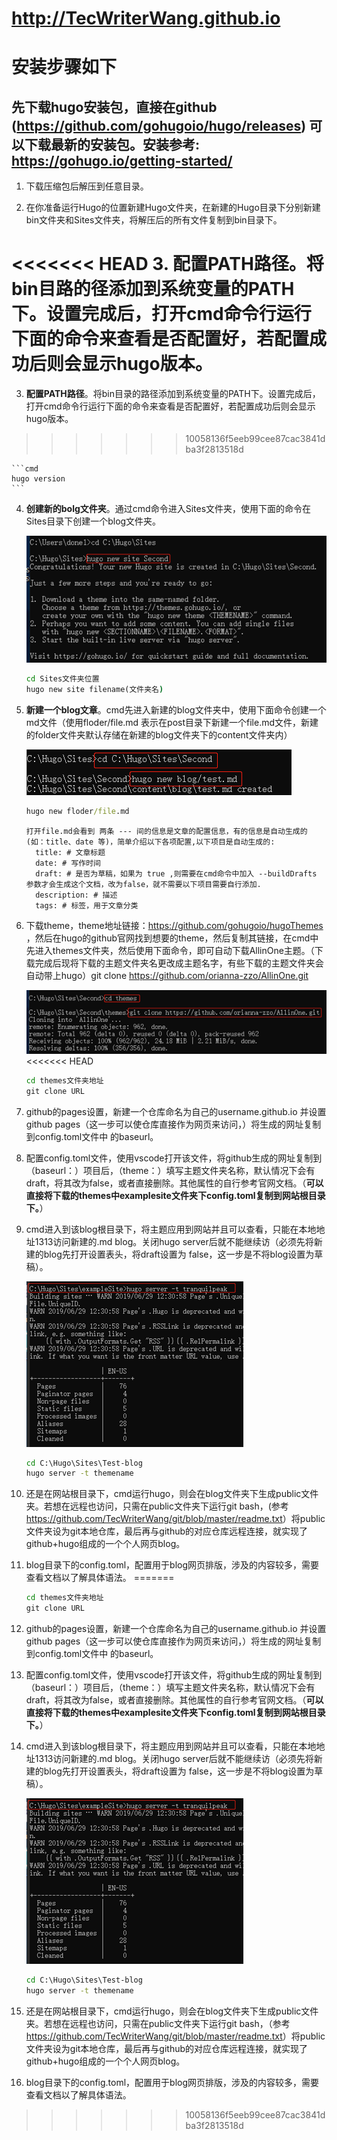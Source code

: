 # <http://TecWriterWang.github.io>

# 安装步骤如下

## 先下载hugo安装包，直接在github (https://github.com/gohugoio/hugo/releases) 可以下载最新的安装包。安装参考: https://gohugo.io/getting-started/

1. 下载压缩包后解压到任意目录。

2. 在你准备运行Hugo的位置新建Hugo文件夹，在新建的Hugo目录下分别新建bin文件夹和Sites文件夹，将解压后的所有文件复制到bin目录下。

<<<<<<< HEAD
3. **配置PATH路径**。将bin目路的径添加到系统变量的PATH下。设置完成后，打开cmd命令行运行下面的命令来查看是否配置好，若配置成功后则会显示hugo版本。
=======
3. **配置PATH路径**。将bin目录的路径添加到系统变量的PATH下。设置完成后，打开cmd命令行运行下面的命令来查看是否配置好，若配置成功后则会显示hugo版本。
>>>>>>> 10058136f5eeb99cee87cac3841dba3f2813518d

    ```cmd
    hugo version
    ```

4. **创建新的bolg文件夹**。通过cmd命令进入Sites文件夹，使用下面的命令在Sites目录下创建一个blog文件夹。

    ![新建文件夹](https://raw.githubusercontent.com/TecWriterWang/TecWriterWang.github.io/master/%E6%96%B0%E5%BB%BA%E4%B8%80%E4%B8%AABlog%E6%96%87%E4%BB%B6%E5%A4%B9.png)

    ```cmd
    cd Sites文件夹位置
    hugo new site filename(文件夹名)
    ```

5. **新建一个blog文章**。cmd先进入新建的blog文件夹中，使用下面命令创建一个md文件（使用floder/file.md 表示在post目录下新建一个file.md文件，新建的folder文件夹默认存储在新建的blog文件夹下的content文件夹内）

    ![文章](https://github.com/TecWriterWang/TecWriterWang.github.io/blob/master/%E5%9C%A8Blog%E7%9B%AE%E5%BD%95%E4%B8%8B%E6%96%B0%E5%BB%BA%E4%B8%80%E4%B8%AAmd%E6%96%87%E4%BB%B6.png)

      ```cmd
      hugo new floder/file.md
      ```

      ```content guide
      打开file.md会看到 两条 --- 间的信息是文章的配置信息，有的信息是自动生成的 (如：title、date 等)，简单介绍以下各项配置,以下项目是自动生成的:
        title: # 文章标题
        date: # 写作时间
        draft: # 是否为草稿，如果为 true ,则需要在cmd命令中加入 --buildDrafts 参数才会生成这个文档，改为false，就不需要以下项目需要自行添加.
        description: # 描述
        tags: # 标签，用于文章分类
      ```

6. 下载theme，theme地址链接：<https://github.com/gohugoio/hugoThemes> ，然后在hugo的github官网找到想要的theme，然后复制其链接，在cmd中先进入themes文件夹，然后使用下面命令，即可自动下载AllinOne主题。（下载完成后现将下载的主题文件夹名更改成主题名字，有些下载的主题文件夹会自动带上hugo）git clone https://github.com/orianna-zzo/AllinOne.git

    ![theme](https://github.com/TecWriterWang/TecWriterWang.github.io/blob/master/%E4%B8%8B%E8%BD%BDblog%E7%9A%84%E4%B8%BB%E9%A2%98.png)
<<<<<<< HEAD

    ```cmd
    cd themes文件夹地址
    git clone URL
    ```

7. github的pages设置，新建一个仓库命名为自己的username.github.io 并设置github pages（这一步可以使仓库直接作为网页来访问，）将生成的网址复制到config.toml文件中 的baseurl。

8. 配置config.toml文件，使用vscode打开该文件，将github生成的网址复制到（baseurl：）项目后，（theme：）填写主题文件夹名称，默认情况下会有draft，将其改为false，或者直接删除。其他属性的自行参考官网文档。（**可以直接将下载的themes中examplesite文件夹下config.toml复制到网站根目录下。**）

9. cmd进入到该blog根目录下，将主题应用到网站并且可以查看，只能在本地地址1313访问新建的.md blog。关闭hugo server后就不能继续访（必须先将新建的blog先打开设置表头，将draft设置为 false，这一步是不将blog设置为草稿）。

    ![hugo](https://github.com/TecWriterWang/TecWriterWang.github.io/blob/master/%E5%B0%86blog%E7%9A%84%E4%B8%BB%E9%A2%98%E6%8E%A8%E9%80%81%E5%88%B0%E6%9C%AC%E5%9C%B0.png)

    ```cmd
    cd C:\Hugo\Sites\Test-blog
    hugo server -t themename
    ```

10. 还是在网站根目录下，cmd运行hugo，则会在blog文件夹下生成public文件夹。若想在远程也访问，只需在public文件夹下运行git bash，(参考<https://github.com/TecWriterWang/git/blob/master/readme.txt>）将public文件夹设为git本地仓库，最后再与github的对应仓库远程连接，就实现了github+hugo组成的一个个人网页blog。

11. blog目录下的config.toml，配置用于blog网页排版，涉及的内容较多，需要查看文档以了解具体语法。
=======

    ```cmd
    cd themes文件夹地址
    git clone URL
    ```

7. github的pages设置，新建一个仓库命名为自己的username.github.io 并设置github pages（这一步可以使仓库直接作为网页来访问，）将生成的网址复制到config.toml文件中 的baseurl。

8. 配置config.toml文件，使用vscode打开该文件，将github生成的网址复制到（baseurl：）项目后，（theme：）填写主题文件夹名称，默认情况下会有draft，将其改为false，或者直接删除。其他属性的自行参考官网文档。（**可以直接将下载的themes中examplesite文件夹下config.toml复制到网站根目录下。**）

9. cmd进入到该blog根目录下，将主题应用到网站并且可以查看，只能在本地地址1313访问新建的.md blog。关闭hugo server后就不能继续访（必须先将新建的blog先打开设置表头，将draft设置为 false，这一步是不将blog设置为草稿）。

    ![hugo](https://github.com/TecWriterWang/TecWriterWang.github.io/blob/master/%E5%B0%86blog%E7%9A%84%E4%B8%BB%E9%A2%98%E6%8E%A8%E9%80%81%E5%88%B0%E6%9C%AC%E5%9C%B0.png)

    ```cmd
    cd C:\Hugo\Sites\Test-blog
    hugo server -t themename
    ```

10. 还是在网站根目录下，cmd运行hugo，则会在blog文件夹下生成public文件夹。若想在远程也访问，只需在public文件夹下运行git bash，（参考<https://github.com/TecWriterWang/git/blob/master/readme.txt>）将public文件夹设为git本地仓库，最后再与github的对应仓库远程连接，就实现了github+hugo组成的一个个人网页blog。

11. blog目录下的config.toml，配置用于blog网页排版，涉及的内容较多，需要查看文档以了解具体语法。

>>>>>>> 10058136f5eeb99cee87cac3841dba3f2813518d
